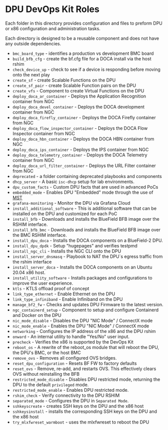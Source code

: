 # DPU DevOps Kit Roles

Each folder in this directory provides configuration and files to preform DPU or x86 configuration and administration tasks.

Each directory is designed to be a reusable component and does not have any outside dependencies.

- `bmc_board_type` - identifies a production vs development BMC board
- `build_bfb_cfg` - create the bf.cfg file for a DOCA install via the host rshim
- `check_device_up` - check to see if a device is responding before moving onto the next play
- `create_sf` - create Scalable Functions on the DPU
- `create_sf_pair` - create Scalable Function pairs on the DPU
- `create_vfs` - Component to create Virtual Functions on the DPU
- `deploy_doca_ar_container` - Deploys the Application Recognition container from NGC
- `deploy_doca_devel_container` - Deploys the DOCA development container from NGC
- `deploy_doca_firefly_container` - Deploys the DOCA Firefly container from NGC
- `deploy_doca_flow_inspector_container` - Deploys the DOCA Flow Inspector container from NGC
- `deploy_doca_hbn_container` - Deploys the DOCA HBN container from NGC
- `deploy_doca_ips_container` - Deploys the IPS container from NGC
- `deploy_doca_telemetry_container` - Deploys the DOCA Telemetry container from NGC
- `deploy_doca_url_filter_container` - Deploys the URL Filter container from NGC
- `deprecated` - a folder containing deprecated playbooks and components
- `dhcp_server` - A basic `isc-dhcp` setup for lab environments.
- `dpu_custom_facts` - Custom DPU facts that are used in advanced PoCs
- `embedded_mode` - Enables DPU "Embedded" mode through the use of [MST](https://docs.mellanox.com/display/MFTv4160/Mellanox+Software+Tools+%28mst%29+Service)
- `grafana-monitoring` - Monitor the DPU via Grafana Cloud
- `install_additional_software` - This is additional software that can be installed on the DPU and customized for each PoC
- `install_bfb` - Downloads and installs the BlueField BFB image over the RSHIM interface.
- `install_bfb_bmc` - Downloads and installs the BlueField BFB image over the BMC RSHIM interface.
- `install_dpu_doca` - Installs the DOCA components on a BlueField-2 DPU.
- `install_dpu_dpdk` - Setup "hugepages" and verifies testpmd
- `install_ngc_cli` - Installs the NGC CLI onto the DPU
- `install_server_dnsmasq` - Playbook to NAT the DPU`s egress traffic from the rshim interface
- `install_server_doca` - Installs the DOCA components on an Ubuntu 20.04 x86 host.
- `install_utility_software` - Installs packages and configurations to improve the user experience.
- `ktls` - KTLS offload proof of concept
- `link_type_ethernet` - Enable Ethernet on the DPU
- `link_type_infiniband` - Enable Infiniband on the DPU
- `manage_bf2_fw` - Checks and updates DPU Firmware to the latest version.
- `ngc_containerd_setup` - Component to setup and configure Containerd and Docker on the DPU
- `nic_mode_disable` - Disables the DPU "NIC Mode" / ConnectX mode
- `nic_mode_enable` - Enables the DPU "NIC Mode" / ConnectX mode
- `networking` - Configures the IP address of the x86 and the DPU rshim
- `onward` - An internal utility to handle "Yes/No" user input.
- `precheck` - Verifies the x86 is supported by the DevOps Kit
- `reboot_os` - A rewrite of the reboot_os module that will reboot the DPU, the DPU's BMC, or the host BMC
- `remove_ovs` - Removes all configured OVS bridges.
- `reset_dpu_configuration` - Resets BF FW to factory defaults
- `reset_ovs` - Remove, re-add, and restarts OVS. This effectively clears OVS without reinstalling the BFB
- `restricted_mode_disable` - Disables DPU restricted mode, returning the DPU to the default `privileged` mode.
- `restricted_mode_enable` - Enables DPU restricted mode.
- `rshim_check` - Verify connectivity to the DPU RSHIM
- `separated_mode` - Configures the DPU in `Separated Mode`.
- `sshkeyscreate` - creates SSH keys on the DPU and the x86 host
- `sshkeysinstall` - installs the corresponding SSH keys on the DPU and the x86 host
- `try_mlxfwreset_warmboot` - uses the mlxfwreset to reboot the DPU
